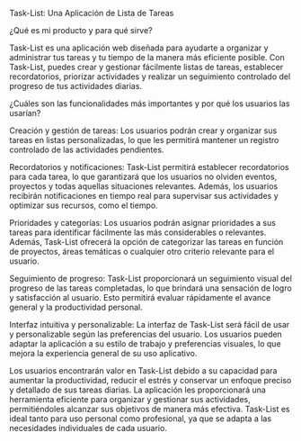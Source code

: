 Task-List: Una Aplicación de Lista de Tareas


¿Qué es mi producto y para qué sirve?

Task-List es una aplicación web diseñada para ayudarte a organizar y administrar tus tareas y tu tiempo de la manera más eficiente posible. Con Task-List, puedes crear y gestionar fácilmente listas de tareas, establecer recordatorios, priorizar actividades y realizar un seguimiento controlado del progreso de tus actividades diarias.

¿Cuáles son las funcionalidades más importantes y por qué los usuarios las usarían?

Creación y gestión de tareas: Los usuarios podrán crear y organizar sus tareas en listas personalizadas, lo que les permitirá mantener un registro controlado de las actividades pendientes.

Recordatorios y notificaciones: Task-List permitirá establecer recordatorios para cada tarea, lo que garantizará que los usuarios no olviden eventos, proyectos y todas aquellas situaciones relevantes. Además, los usuarios recibirán notificaciones en tiempo real para supervisar sus actividades y optimizar sus recursos, como el tiempo.

Prioridades y categorías: Los usuarios podrán asignar prioridades a sus tareas para identificar fácilmente las más considerables o relevantes. Además, Task-List ofrecerá la opción de categorizar las tareas en función de proyectos, áreas temáticas o cualquier otro criterio relevante para el usuario.

Seguimiento de progreso: Task-List proporcionará un seguimiento visual del progreso de las tareas completadas, lo que brindará una sensación de logro y satisfacción al usuario. Esto permitirá evaluar rápidamente el avance general y la productividad personal.

Interfaz intuitiva y personalizable: La interfaz de Task-List será fácil de usar y personalizable según las preferencias del usuario. Los usuarios pueden adaptar la aplicación a su estilo de trabajo y preferencias visuales, lo que mejora la experiencia general de su uso aplicativo.

Los usuarios encontrarán valor en Task-List debido a su capacidad para aumentar la productividad, reducir el estrés y conservar un enfoque preciso y detallado de sus tareas diarias. La aplicación les proporcionará una herramienta eficiente para organizar y gestionar sus actividades, permitiéndoles alcanzar sus objetivos de manera más efectiva. Task-List es ideal tanto para uso personal como profesional, ya que se adapta a las necesidades individuales de cada usuario.